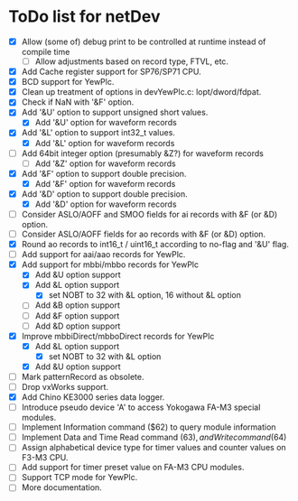 ToDo list for netDev
====

- [x] Allow (some of) debug print to be controlled at runtime instead of compile time
  - [ ] Allow adjustments based on record type, FTVL, etc.
- [x] Add Cache register support for SP76/SP71 CPU.
- [x] BCD support for YewPlc.
- [x] Clean up treatment of options in devYewPlc.c: lopt/dword/fdpat.
- [x] Check if NaN with '&F' option.
- [x] Add '&U' option to support unsigned short values.
  - [x] Add '&U' option for waveform records
- [x] Add '&L' option to support int32_t values.
  - [x] Add '&L' option for waveform records
- [ ] Add 64bit integer option (presumably &Z?) for waveform records
  - [ ] Add '&Z' option for waveform records
- [x] Add '&F' option to support double precision.
  - [x] Add '&F' option for waveform records
- [x] Add '&D' option to support double precision.
  - [x] Add '&D' option for waveform records
- [ ] Consider ASLO/AOFF and SMOO fields for ai records with &F (or &D) option.
- [ ] Consider ASLO/AOFF fields for ao records with &F (or &D) option.
- [x] Round ao records to int16_t / uint16_t according to no-flag and '&U' flag.
- [ ] Add support for aai/aao records for YewPlc.
- [x] Add support for mbbi/mbbo records for YewPlc
  - [x] Add &U option support
  - [x] Add &L option support
    - [x] set NOBT to 32 with &L option, 16 without &L option
  - [ ] Add &B option support
  - [ ] Add &F option support
  - [ ] Add &D option support
- [x] Improve mbbiDirect/mbboDirect records for YewPlc
  - [x] Add &L option support
    - [x] set NOBT to 32 with &L option
  - [x] Add &U option support
- [ ] Mark patternRecord as obsolete.
- [ ] Drop vxWorks support.
- [x] Add Chino KE3000 series data logger.
- [ ] Introduce pseudo device 'A' to access Yokogawa FA-M3 special modules.
- [ ] Implement Information command ($62) to query module information
- [ ] Implement Data and Time Read command ($63), and Write command ($64)
- [ ] Assign alphabetical device type for timer values and counter values on F3-M3 CPU.
- [ ] Add support for timer preset value on FA-M3 CPU modules.
- [ ] Support TCP mode for YewPlc.
- [ ] More documentation.
